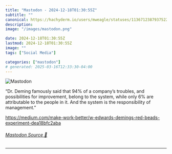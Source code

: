 ```yaml
---
title: "Mastodon - 2024-12-18T01:30:55Z"
subtitle: ""
canonical: https://hachyderm.io/users/mweagle/statuses/113671238793752276
description:
image: "/images/mastodon.png"

date: 2024-12-18T01:30:55Z
lastmod: 2024-12-18T01:30:55Z
image: ""
tags: ["Social Media"]

categories: ["mastodon"]
# generated: 2025-03-16T12:33:30-04:00
---
```

![Mastodon](/images/mastodon.png)

<p>“Dr. Deming famously said that 94% of a company’s troubles, and possibilities for improvement, belong to the system, while only 6% are attributable to the people in it. And the system is the responsibility of management.”</p><p><a href="https://medium.com/make-work-better/w-edwards-demings-red-beads-experiment-dea18bfc2aba" target="_blank" rel="nofollow noopener noreferrer" translate="no"><span class="invisible">https://</span><span class="ellipsis">medium.com/make-work-better/w-</span><span class="invisible">edwards-demings-red-beads-experiment-dea18bfc2aba</span></a></p>


###### [Mastodon Source 🐘](https://hachyderm.io/@mweagle/113671238793752276)

___
